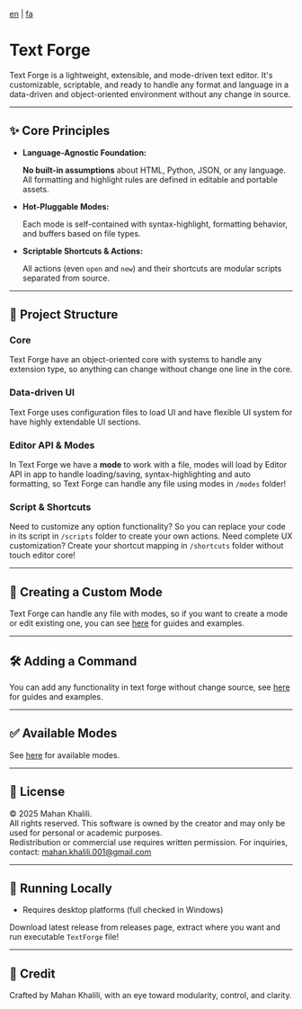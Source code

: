 [en](https://github.com/mkh-user/Text-Forge/tree/Main/README.md) | [fa](https://github.com/mkh-user/Text-Forge/tree/Main/docs/fa/README.md)
# Text Forge

Text Forge is a lightweight, extensible, and mode-driven text editor. It's customizable, scriptable, and ready to handle
any format and language in a data-driven and object-oriented environment without any change in source.

---

## ✨ Core Principles

- **Language-Agnostic Foundation:**
  
  **No built-in assumptions** about HTML, Python, JSON, or any language. All formatting and highlight rules are defined 
  in editable and portable assets.

- **Hot-Pluggable Modes:**

  Each mode is self-contained with syntax-highlight, formatting behavior, and buffers based on file types.

- **Scriptable Shortcuts & Actions:**

  All actions (even `open` and `new`) and their shortcuts are modular scripts separated from source.

---

## 🧠 Project Structure

### Core
Text Forge have an object-oriented core with systems to handle any extension type, so anything can change without change
one line in the core.

### Data-driven UI
Text Forge uses configuration files to load UI and have flexible UI system for have highly extendable UI sections.

### Editor API & Modes
In Text Forge we have a **mode** to work with a file, modes will load by Editor API in app to handle loading/saving, 
syntax-highlighting and auto formatting, so Text Forge can handle any file using modes in `/modes` folder!

### Script & Shortcuts
Need to customize any option functionality? So you can replace your code in its script in `/scripts` folder to create 
your own actions. Need complete UX customization? Create your shortcut mapping in `/shortcuts` folder without touch 
editor core! 

---

## 🧩 Creating a Custom Mode

Text Forge can handle any file with modes, so if you want to create a mode or edit existing one, you can see 
[here](https://github.com/mkh-user/text-forge) for guides and examples.

---

## 🛠 Adding a Command

You can add any functionality in text forge without change source, see [here](https://github.com/mkh-user/text-forge) for guides and examples.

---

## ✅ Available Modes

See [here](https://github.com/mkh-user/text-forge) for available modes.

---

## 🔐 License

© 2025 Mahan Khalili.  
All rights reserved. This software is owned by the creator and may only be used for personal or academic purposes.  
Redistribution or commercial use requires written permission. For inquiries, contact: 
[mahan.khalili.001@gmail.com](mailto:mahan.khalili.001@gmail.com)

---

## 🚀 Running Locally

- Requires desktop platforms (full checked in Windows)

Download latest release from releases page, extract where you want and run executable `TextForge` file!

---

## 🙌 Credit

Crafted by Mahan Khalili, with an eye toward modularity, control, and clarity.